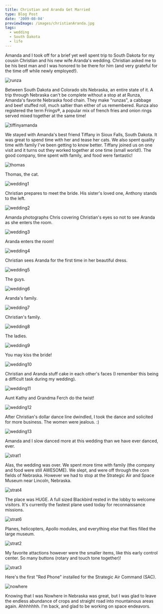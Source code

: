 ```yaml
---
title: Christian and Aranda Get Married
type: Blog Post
date: '2009-08-04'
previewImage: /images/christianAranda.jpg
tags:
  - wedding
  - South Dakota
  - life
---
```

Amanda and I took off for a brief yet well spent trip to South Dakota for my cousin Christian and his new wife Aranda's wedding. Christian asked me to be his best man and I was honored to be there for him (and very grateful for the time off while newly employed!).

![runza](/images/runza.jpg)

Between South Dakota and Colorado sits Nebraska, an entire state of it. A trip through Nebraska can't be complete without a stop at at Runza, Amanda's favorite Nebraska food chain. They make "runzas", a cabbage and beef stuffed roll, much saltier than either of us remembered. Runza also registered the term Frings®, a popular mix of french fries and onion rings served mixed together at the same time!

![tiffinyamanda](/images/tiffinyamanda.jpg)

We stayed with Amanda's best friend Tiffany in Sioux Falls, South Dakota. It was great to spend time with her and tease her cats. We also spent quality time with family I've been getting to know better. Tiffany joined us on one visit and it turns out they worked together at one time (small world!). The good company, time spent with family, and food were fantastic!

![thomas](/images/thomas.jpg)

Thomas, the cat.

![wedding1](/images/wedding1.jpg)

Christian prepares to meet the bride. His sister's loved one, Anthony stands to the left.

![wedding2](/images/wedding2.jpg)

Amanda photographs Chris covering Christian's eyes so not to see Aranda as she enters the room.

![wedding3](/images/wedding3.jpg)

Aranda enters the room!

![wedding4](/images/wedding4.jpg)

Christian sees Aranda for the first time in her beautiful dress.

![wedding5](/images/wedding5.jpg)

The guys.

![wedding6](/images/wedding6.jpg)

Aranda's family.

![wedding7](/images/wedding7.jpg)

Christian's family.

![wedding8](/images/wedding8.jpg)

The ladies.

![wedding9](/images/wedding9.jpg)

You may kiss the bride!

![wedding10](/images/wedding10.jpg)

Christian and Aranda stuff cake in each other's faces (I remember this being a difficult task during my wedding).

![wedding11](/images/wedding11.jpg)

Aunt Kathy and Grandma Ferch do the twist!

![wedding12](/images/wedding12.jpg)

After Christian's dollar dance line dwindled, I took the dance and solicited for more business. The women were jealous. :)

![wedding13](/images/wedding13.jpg)

Amanda and I slow danced more at this wedding than we have ever danced, ever.

![strat1](/images/strat1.jpg)

Alas, the wedding was over. We spent more time with family (the company and food were still AWESOME). We slept, and were off through the corn fields of Nebraska. However we had to stop at the Strategic Air and Space Museum near Lincoln, Nebraska.

![strat4](/images/strat4.jpg)

The place was HUGE. A full sized Blackbird rested in the lobby to welcome visitors. It's currently the fastest plane used today for reconnaissance missions.

![strat6](/images/strat6.jpg)

Planes, helicopters, Apollo modules, and everything else that flies filled the large museum.

![strat2](/images/strat2.jpg)

My favorite attactions however were the smaller items, like this early control center. So many buttons (rotary and touch tone together)!

![strat3](/images/strat3.jpg)

Here's the first "Red Phone" installed for the Strategic Air Command (SAC).

![nowhere](/images/nowhere.jpg)

Knowing that I was Nowhere in Nebraska was great, but I was glad to leave the endless abundance of crops and straight road into mountainous areas again. Ahhhhhhh. I'm back, and glad to be working on space endeavors.
